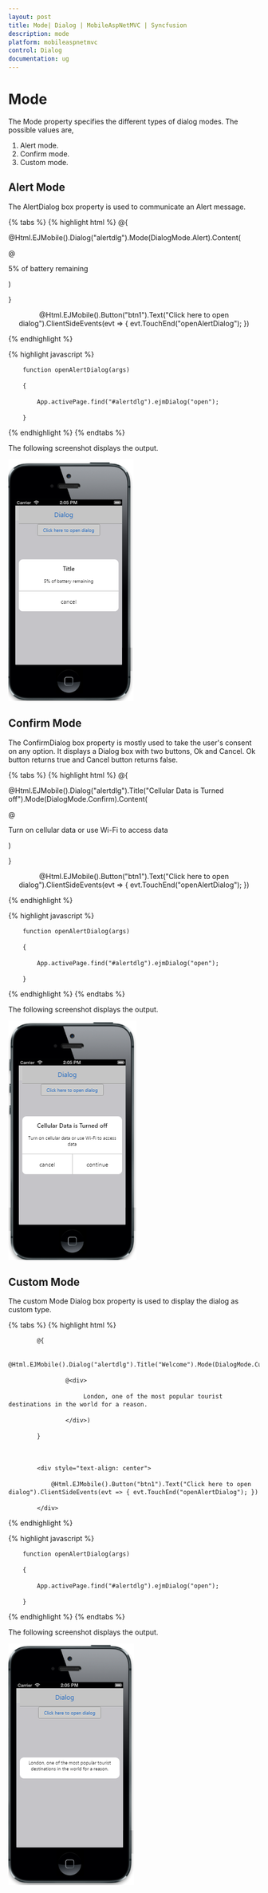 ```yaml
---
layout: post
title: Mode| Dialog | MobileAspNetMVC | Syncfusion
description: mode
platform: mobileaspnetmvc
control: Dialog
documentation: ug
---
```


# Mode

The Mode property specifies the different types of dialog modes. The possible values are, 

1. Alert mode. 
2. Confirm mode.
3. Custom mode.


## Alert Mode


The AlertDialog box property is used to communicate an Alert message.

{% tabs %}
{% highlight html %}
@{

@Html.EJMobile().Dialog("alertdlg").Mode(DialogMode.Alert).Content(

@<div>

5% of battery remaining

</div>)

}



<div style="text-align: center">

@Html.EJMobile().Button("btn1").Text("Click here to open dialog").ClientSideEvents(evt => { evt.TouchEnd("openAlertDialog"); })

</div>
{% endhighlight %}

{% highlight javascript %}




        function openAlertDialog(args)

        {

            App.activePage.find("#alertdlg").ejmDialog("open");

        }
{% endhighlight %}
{% endtabs %}

The following screenshot displays the output.

![](Mode_images/Mode_img1.png)


## Confirm Mode

The ConfirmDialog box property is mostly used to take the user's consent on any option. It displays a Dialog box with two buttons, Ok and Cancel. Ok button returns true and Cancel button returns false.

{% tabs %}
{% highlight html %}
@{

@Html.EJMobile().Dialog("alertdlg").Title("Cellular Data is Turned off").Mode(DialogMode.Confirm).Content(

@<div>

Turn on cellular data or use Wi-Fi to access data

</div>)

}



<div style="text-align: center">

@Html.EJMobile().Button("btn1").Text("Click here to open dialog").ClientSideEvents(evt => { evt.TouchEnd("openAlertDialog"); })

</div>
{% endhighlight %}

{% highlight javascript %}




        function openAlertDialog(args)

        {

            App.activePage.find("#alertdlg").ejmDialog("open");

        }
{% endhighlight %}
{% endtabs %}

The following screenshot displays the output.

![](Mode_images/Mode_img2.png)


## Custom Mode

The custom Mode Dialog box property is used to display the dialog as custom type.

{% tabs %}
{% highlight html %}

            @{

                @Html.EJMobile().Dialog("alertdlg").Title("Welcome").Mode(DialogMode.Custom).Content(

                    @<div>

                         London, one of the most popular tourist destinations in the world for a reason.

                    </div>)

            }



            <div style="text-align: center">

                @Html.EJMobile().Button("btn1").Text("Click here to open dialog").ClientSideEvents(evt => { evt.TouchEnd("openAlertDialog"); })

            </div>

{% endhighlight %}

{% highlight javascript %}




        function openAlertDialog(args)

        {

            App.activePage.find("#alertdlg").ejmDialog("open");

        }
{% endhighlight %}
{% endtabs %}

The following screenshot displays the output.

![](Mode_images/Mode_img3.png)



